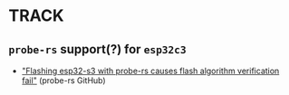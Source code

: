 # TRACK

## `probe-rs` support(?) for `esp32c3`

- ["Flashing esp32-s3 with probe-rs causes flash algorithm verification fail"](https://github.com/probe-rs/probe-rs/issues/2338) (probe-rs GitHub)

<!-- hidden; we can overcome this
## Reasons keeping us on `nightly`

### `type_alias_impl_trait`

- [Tracking issue for RFC 2515, "Permit impl Trait in type aliases"](https://github.com/rust-lang/rust/issues/63063)

- [ ] Once that's in, we could try again with `stable`.  ((Likely some places need `nightly`, would be good to list them.))

    ```
    $ git grep nightly
    Cargo.toml:static_cell      = { version = "2.1.0",  features = ["nightly"] }  # needs nightly?
    rust-toolchain.toml:channel = "nightly"
    src/bin/test.rs:#![feature(type_alias_impl_trait)]    // needs 'nightly'
    src/bin/test.rs:    make_static     // nightly
    src/bin/test.rs:    let timers = make_static!(timers);  // nightly
    uld-sys/Makefile:#      - '--formatter=prettyplease' (not needing nightly?) didn't work
    uld-sys/Makefile:#      - using 'rustfmt.toml' > normalize_doc_attributes requires nightly
    uld-sys/Makefile:       rustup run nightly \
    uld-sys/Makefile:       rustup run nightly \
    uld-sys/rustfmt.toml:    # needs nightly
    ```
-->

<!-- hidden; overcame by placing `main` in its own folder
## Avoid using parent's `.cargo/config`

- [How-to: ignore cargo config file in parent folder](https://users.rust-lang.org/t/how-to-ignore-cargo-config-file-in-parent-folder/55232) (Feb'21)

- [Add flag to ignore all parent directory configs](https://github.com/rust-lang/cargo/issues/7621) (GitHub Issue; 2019)
-->

